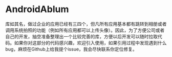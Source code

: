 # AndroidAblum

库如其名，做过企业的应用已经有三四个，但凡所有应用基本都有跳转到相册或者调用系统拍照的功能（例如所有应用都可以上传头像）。因此，为了方便公司或者自己的开发，抽空准备整理出一个比较完善的库，方便以后开发可以随时拉取代码。如果你对这部分的代码感兴趣，欢迎引入使用，如果引用过程中发现遇到什么bug，麻烦在Github上给我提个issue，我会尽快联系你定位修复。


